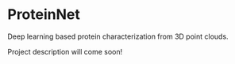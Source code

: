 # ProteinNet
Deep learning based protein characterization from 3D point clouds.

Project description will come soon!
